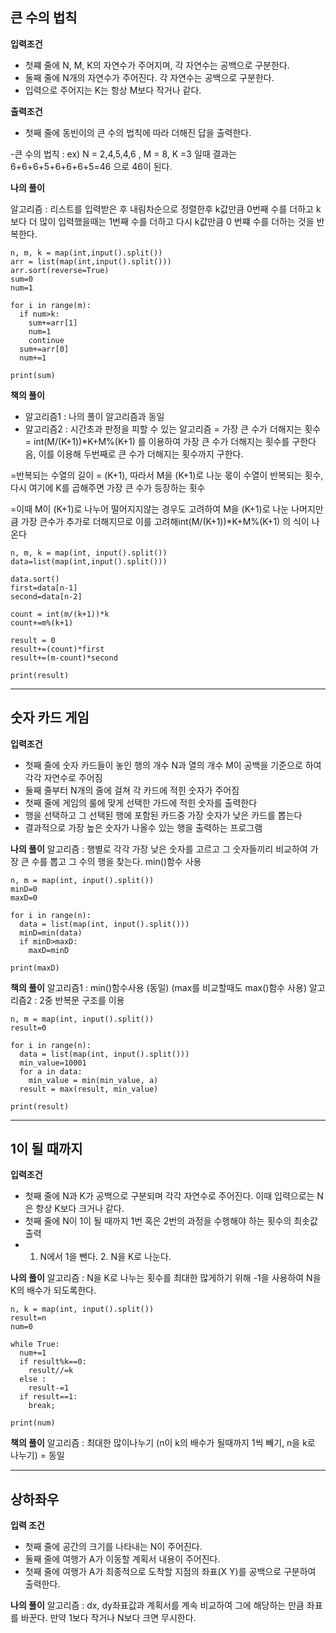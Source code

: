 큰 수의 법칙
---

**입력조건**
* 첫쨰 줄에 N, M, K의 자연수가 주어지며, 각 자연수는 공백으로 구분한다.
* 둘째 줄에 N개의 자연수가 주어진다. 각 자연수는 공백으로 구분한다.
* 입력으로 주어지는 K는 항상 M보다 작거나 같다.

**출력조건**
* 첫째 줄에 동빈이의 큰 수의 법칙에 따라 더해진 답을 출력한다.

-큰 수의 법칙 : ex) N = 2,4,5,4,6 , M = 8, K =3 일때 결과는 6+6+6+5+6+6+6+5=46 으로 46이 된다.

**나의 풀이**

알고리즘 : 리스트를 입력받은 후 내림차순으로 정렬한후 k값만큼 0번째 수를 더하고 k보다 더 많이 입력했을때는 1번째 수를 더하고 다시 k값만큼 0 번쨰 수를 더하는 것을 반복한다.
```
n, m, k = map(int,input().split())
arr = list(map(int,input().split()))
arr.sort(reverse=True)
sum=0
num=1

for i in range(m):
  if num>k:
    sum+=arr[1]
    num=1
    continue
  sum+=arr[0]
  num+=1

print(sum)
```

**책의 풀이**

* 알고리즘1 : 나의 풀이 알고리즘과 동일
* 알고리즘2 : 시간초과 판정을 피할 수 있는 알고리즘 = 가장 큰 수가 더해지는 횟수 = int(M/(K+1))*K+M%(K+1) 를 이용하여 가장 큰 수가 더해지는 횟수를 구한다음, 이를 이용해 두번째로 큰 수가 더해지는 횟수까지 구한다.

=반복되는 수열의 길이 = (K+1), 따라서 M을 (K+1)로 나눈 몫이 수열이 반복되는 횟수, 다시 여기에 K를 곱해주면 가장 큰 수가 등장하는 횟수

=이때 M이 (K+1)로 나누어 떨어지지않는 경우도 고려하여 M을 (K+1)로 나눈 나머지만큼 가장 큰수가 추가로 더해지므로 이를 고려해int(M/(K+1))*K+M%(K+1) 의 식이 나온다

```
n, m, k = map(int, input().split())
data=list(map(int,input().split()))

data.sort()
first=data[n-1]
second=data[n-2]

count = int(m/(k+1))*k
count+=m%(k+1)

result = 0
result+=(count)*first
result+=(m-count)*second

print(result)
```

* * *

숫자 카드 게임
---

**입력조건**
* 첫째 줄에 숫자 카드들이 놓인 행의 개수 N과 열의 개수 M이 공백을 기준으로 하여 각각 자연수로 주어짐
* 둘째 줄부터 N개의 줄에 걸쳐 각 카드에 적힌 숫자가 주어짐
* 첫째 줄에 게임의 룰에 맞게 선택한 가드에 적힌 숫자를 출력한다
* 행을 선택하고 그 선택된 행에 포함된 카드중 가장 숫자가 낮은 카드를 뽑는다
* 결과적으로 가장 높은 숫자가 나올수 있는 행을 출력하는 프로그램

**나의 풀이**
알고리즘 : 행별로 각각 가장 낮은 숫자를 고르고 그 숫자들끼리 비교하여 가장 큰 수를 뽑고 그 수의 행을 찾는다. min()함수 사용
```
n, m = map(int, input().split())
minD=0
maxD=0

for i in range(n):
  data = list(map(int, input().split()))
  minD=min(data)
  if minD>maxD:
    maxD=minD

print(maxD)
```

**책의 풀이**
알고리즘1 : min()함수사용 (동일) (max를 비교할때도 max()함수 사용)
알고리즘2 : 2중 반복문 구조를 이용

```
n, m = map(int, input().split())
result=0

for i in range(n):
  data = list(map(int, input().split()))
  min_value=10001
  for a in data:
    min_value = min(min_value, a)
  result = max(result, min_value)

print(result)
```
* * *

1이 될 때까지
---

**입력조건**
* 첫째 줄에 N과 K가 공백으로 구분되며 각각 자연수로 주어진다. 이때 입력으로는 N은 항상 K보다 크거나 같다.
* 첫째 줄에 N이 1이 될 때까지 1번 혹은 2번의 과정을 수행해야 하는 횟수의 최솟값 출력
* 1. N에서 1을 뺀다. 2. N을 K로 나눈다.

**나의 풀이**
알고리즘 : N을 K로 나누는 횟수를 최대한 많게하기 위해 -1을 사용하여 N을 K의 배수가 되도록한다.
```
n, k = map(int, input().split())
result=n
num=0

while True:
  num+=1
  if result%k==0:
    result//=k
  else :
    result-=1
  if result==1:
    break;

print(num)
```
**책의 풀이**
알고리즘 : 최대한 많이나누기 (n이 k의 배수가 될때까지 1씩 빼기, n을 k로 나누기) = 동일

* * *

상하좌우
---
**입력 조건**
* 첫째 줄에 공간의 크기를 나타내는 N이 주어진다.
* 둘째 줄에 여행가 A가 이동할 계획서 내용이 주어진다.
* 첫째 줄에 여행가 A가 최종적으로 도착할 지점의 좌표(X Y)를 공백으로 구분하여 출력한다.

**나의 풀이**
알고리즘 : dx, dy좌표값과 계획서를 계속 비교하여 그에 해당하는 만큼 좌표를 바꾼다. 만약 1보다 작거나 N보다 크면 무시한다.
```

